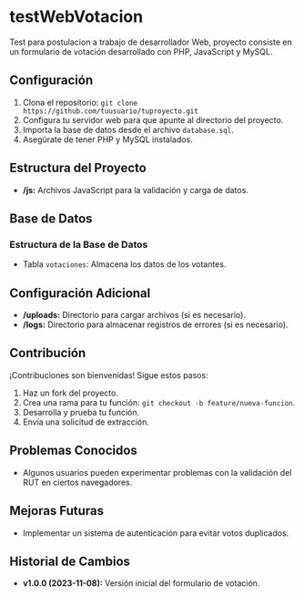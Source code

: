 # testWebVotacion
Test para postulacion a trabajo de desarrollador Web, proyecto consiste en un formulario de votación desarrollado con PHP, JavaScript y MySQL.

## Configuración

1. Clona el repositorio: `git clone https://github.com/tuusuario/tuproyecto.git`
2. Configura tu servidor web para que apunte al directorio del proyecto.
3. Importa la base de datos desde el archivo `database.sql`.
4. Asegúrate de tener PHP y MySQL instalados.

## Estructura del Proyecto
- **/js:** Archivos JavaScript para la validación y carga de datos.


## Base de Datos

### Estructura de la Base de Datos

- Tabla `votaciones`: Almacena los datos de los votantes.

## Configuración Adicional

- **/uploads:** Directorio para cargar archivos (si es necesario).
- **/logs:** Directorio para almacenar registros de errores (si es necesario).

## Contribución

¡Contribuciones son bienvenidas! Sigue estos pasos:
1. Haz un fork del proyecto.
2. Crea una rama para tu función: `git checkout -b feature/nueva-funcion`.
3. Desarrolla y prueba tu función.
4. Envía una solicitud de extracción.

## Problemas Conocidos

- Algunos usuarios pueden experimentar problemas con la validación del RUT en ciertos navegadores.

## Mejoras Futuras

- Implementar un sistema de autenticación para evitar votos duplicados.

## Historial de Cambios

- **v1.0.0 (2023-11-08):** Versión inicial del formulario de votación.


